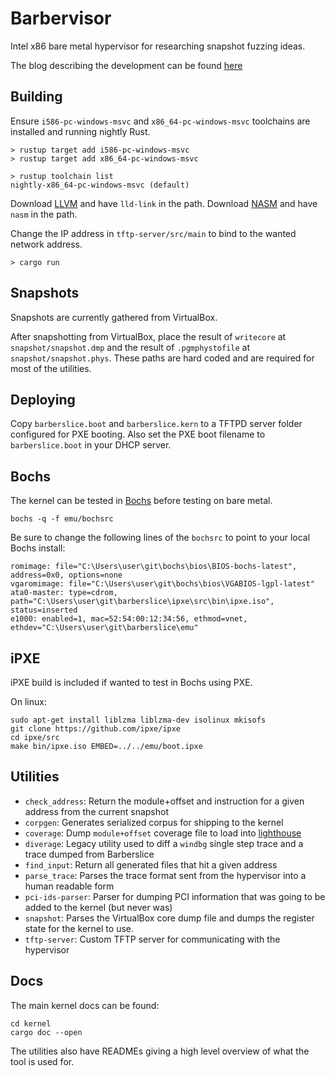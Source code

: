 # Barbervisor

Intel x86 bare metal hypervisor for researching snapshot fuzzing ideas. 

The blog describing the development can be found [here](https://blog.talosintelligence.com/2020/08/barbervisor.html)

## Building

Ensure `i586-pc-windows-msvc` and `x86_64-pc-windows-msvc` toolchains are installed and running nightly Rust.

```
> rustup target add i586-pc-windows-msvc
> rustup target add x86_64-pc-windows-msvc 

> rustup toolchain list
nightly-x86_64-pc-windows-msvc (default)
```

Download [LLVM](https://releases.llvm.org/download.html) and have `lld-link` in the path.
Download [NASM](https://nasm.us/) and have `nasm` in the path.

Change the IP address in `tftp-server/src/main` to bind to the wanted network address.

```
> cargo run
```

## Snapshots

Snapshots are currently gathered from VirtualBox. 

After snapshotting from VirtualBox, place the result of `writecore` at `snapshot/snapshot.dmp` and the result of `.pgmphystofile` at `snapshot/snapshot.phys`. These paths are hard coded and are required for most of the utilities.

## Deploying

Copy `barberslice.boot` and `barberslice.kern` to a TFTPD server folder configured for PXE booting. Also set the PXE boot filename to `barberslice.boot` in your DHCP server.

## Bochs

The kernel can be tested in [Bochs](http://bochs.sourceforge.net/) before testing on bare metal.

```
bochs -q -f emu/bochsrc
```

Be sure to change the following lines of the `bochsrc` to point to your local Bochs install:

```
romimage: file="C:\Users\user\git\bochs\bios\BIOS-bochs-latest", address=0x0, options=none
vgaromimage: file="C:\Users\user\git\bochs\bios\VGABIOS-lgpl-latest"
ata0-master: type=cdrom, path="C:\Users\user\git\barberslice\ipxe\src\bin\ipxe.iso", status=inserted
e1000: enabled=1, mac=52:54:00:12:34:56, ethmod=vnet, ethdev="C:\Users\user\git\barberslice\emu"
```

## iPXE

iPXE build is included if wanted to test in Bochs using PXE.

On linux:

```
sudo apt-get install liblzma liblzma-dev isolinux mkisofs
git clone https://github.com/ipxe/ipxe
cd ipxe/src
make bin/ipxe.iso EMBED=../../emu/boot.ipxe
```

## Utilities

* `check_address`: Return the module+offset and instruction for a given address from the current snapshot
* `corpgen`: Generates serialized corpus for shipping to the kernel
* `coverage`: Dump `module+offset` coverage file to load into [lighthouse](https://github.com/gaasedelen/lighthouse) 
* `diverage`: Legacy utility used to diff a `windbg` single step trace and a trace dumped from Barberslice
* `find_input`: Return all generated files that hit a given address
* `parse_trace`: Parses the trace format sent from the hypervisor into a human readable form
* `pci-ids-parser`: Parser for dumping PCI information that was going to be added to the kernel (but never was)
* `snapshot`: Parses the VirtualBox core dump file and dumps the register state for the kernel to use. 
* `tftp-server`: Custom TFTP server for communicating with the hypervisor

## Docs

The main kernel docs can be found:

```
cd kernel
cargo doc --open
```

The utilities also have READMEs giving a high level overview of what the tool is used for.
